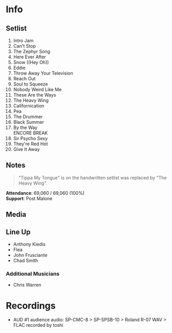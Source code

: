 # Info

## Setlist

1. Intro Jam
2. Can't Stop
3. The Zephyr Song
4. Here Ever After
5. Snow ((Hey Oh))
6. Eddie
7. Throw Away Your Television
8. Reach Out
9. Soul to Squeeze
10. Nobody Weird Like Me
11. These Are the Ways
12. The Heavy Wing
13. Californication
14. Pea
15. The Drummer
16. Black Summer
17. By the Way
<br>ENCORE BREAK
18. Sir Psycho Sexy
19. They're Red Hot
20. Give It Away

## Notes

> "Tippa My Tongue" is on the handwritten setlist was replaced by "The Heavy Wing".

**Attendance**: 69,060 / 69,060 (100%)
<br>
**Support**: Post Malone

## Media 

## Line Up

* Anthony Kiedis
* Flea
* John Frusciante
* Chad Smith

### Additional Musicians

* Chris Warren

# Recordings

* AUD #1 audience audio: SP-CMC-8 > SP-SPSB-10 > Roland R-07 WAV > FLAC recorded by toshi
